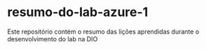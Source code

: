 # resumo-do-lab-azure-1
Este repositório contém o resumo das lições aprendidas durante o desenvolvimento do lab na DIO
